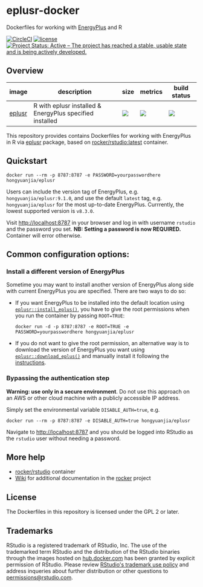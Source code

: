 # eplusr-docker

Dockerfiles for working with [EnergyPlus](https://energyplus.net/) and R

[![CircleCI](https://circleci.com/gh/hongyuanjia/eplusr-docker.svg?style=svg)](https://circleci.com/gh/hongyuanjia/eplusr-docker)
[![license](https://img.shields.io/badge/license-GPLv2-blue.svg)](https://opensource.org/licenses/GPL-2.0)
[![Project Status: Active – The project has reached a stable, usable state and is being actively developed.](http://www.repostatus.org/badges/latest/active.svg)](http://www.repostatus.org/#active)

## Overview

image                                                 | description                                              | size                                                                                                             | metrics                                                                                            | build status
----------------                                      | -----------------------------------------                | ------                                                                                                           | -------                                                                                            | --------------
[eplusr](https://hub.docker.com/r/hongyuanjia/eplusr) | R with eplusr installed & EnergyPlus specified installed | [![](https://images.microbadger.com/badges/image/hongyuanjia/eplusr.svg)](https://microbadger.com/images/hongyuanjia/eplusr) | [![](https://img.shields.io/docker/pulls/hongyuanjia/eplusr.svg)](https://hub.docker.com/r/hongyuanjia/eplusr) | [![](https://img.shields.io/docker/automated/hongyuanjia/eplusr.svg)](https://hub.docker.com/r/hongyuanjia/eplusr/builds)

This repository provides contains Dockerfiles for working with EnergyPlus in R
via [eplusr](cran.r-project.org/package=eplusr) package, based on
[rocker/rstudio:latest](https://hub.docker.com/r/rocker/rstudio) container.

## Quickstart

```
docker run --rm -p 8787:8787 -e PASSWORD=yourpasswordhere hongyuanjia/eplusr
```

Users can include the version tag of EnergyPlus, e.g.
`hongyuanjia/eplusr:9.1.0`, and use the default `latest` tag, e.g.
`hongyuanjia/eplusr` for the most up-to-date EnergyPlus. Currrently, the lowest
supported version is `v8.3.0`.

Visit <http://localhost:8787> in your browser and log in with username `rstudio` and
the password you set. **NB: Setting a password is now REQUIRED.** Container
will error otherwise.

## Common configuration options:

### Install a different version of EnergyPlus

Sometime you may want to install another version of EnergyPlus along side with
current EnergyPlus you are specified. There are two ways to do so:

* If you want
  EnergyPlus to be installed into the default location using
  [`eplusr::install_eplus()`](https://hongyuanjia.github.io/eplusr/reference/install_eplus.html),
  you have to give the root permissions when you run the container by passing
  `ROOT=TRUE`:

  ```
  docker run -d -p 8787:8787 -e ROOT=TRUE -e PASSWORD=yourpasswordhere hongyuanjia/eplusr
  ```

* If you do not want to give the root permission, an alternative way is to
  download the version of EnergyPlus you want using
  [`eplusr::download_eplus()`](https://hongyuanjia.github.io/eplusr/reference/install_eplus.html)
  and manually install it following the
  [instructions](https://energyplus.net/installation-linux).

### Bypassing the authentication step

**Warning: use only in a secure environment**. Do not use this approach on an
AWS or other cloud machine with a publicly accessible IP address.

Simply set the environmental variable `DISABLE_AUTH=true`, e.g.

```
docker run --rm -p 8787:8787 -e DISABLE_AUTH=true hongyuanjia/eplusr
```

Navigate to <http://localhost:8787> and you should be logged into RStudio as
the `rstudio` user without needing a password.

## More help

* [rocker/rstudio](https://github.com/rocker-org/rocker-versioned/blob/master/rstudio/) container
* [Wiki](https://github.com/rocker-org/rocker/wiki) for additional documentation
  in the [rocker](https://github.com/rocker-org/rocker) project

## License

The Dockerfiles in this repository is licensed under the GPL 2 or later.

## Trademarks

RStudio is a registered trademark of RStudio, Inc. The use of the trademarked
term RStudio and the distribution of the RStudio binaries through the images
hosted on [hub.docker.com](https://registry.hub.docker.com/) has been granted by
explicit permission of RStudio. Please review [RStudio's trademark use
policy](http://www.rstudio.com/about/trademark/) and address inqueries about
further distribution or other questions to
[permissions@rstudio.com](emailto:permissions@rstudio.com).
